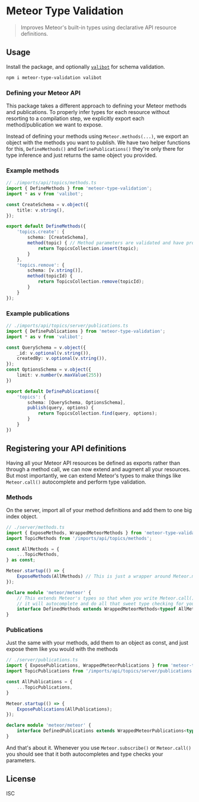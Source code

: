 # Meteor Type Validation
> Improves Meteor's built-in types using declarative API resource definitions.

## Usage
Install the package, and optionally [`valibot`](https://github.com/fabian-hiller/valibot) for schema validation.

```sh
npm i meteor-type-validation valibot
```

### Defining your Meteor API
This package takes a different approach to defining your Meteor methods and publications. To properly infer types for
each resource without resorting to a compilation step, we explicitly export each method/publication we want to expose.

Instead of defining your methods using `Meteor.methods(...)`, we export an object with the methods you want to publish.
We have two helper functions for this, `DefineMethods()` and `DefinePublications()` they're only there for type 
inference and just returns the same object you provided.

### Example methods
```ts
// ./imports/api/topics/methods.ts
import { DefineMethods } from 'meteor-type-validation';
import * as v from 'valibot';

const CreateSchema = v.object({
    title: v.string(),
});

export default DefineMethods({
    'topics.create': {
        schema: [CreateSchema],
        method(topic) { // Method parameters are validated and have proper types
            return TopicsCollection.insert(topic);
        }
    },
    'topics.remove': {
        schema: [v.string()],
        method(topicId) {
            return TopicsCollection.remove(topicId);
        }
    }
});
```
### Example publications
```ts
// ./imports/api/topics/server/publications.ts
import { DefinePublications } from 'meteor-type-validation';
import * as v from 'valibot';

const QuerySchema = v.object({
    _id: v.optional(v.string()),
    createdBy: v.optional(v.string()),
});
const OptionsSchema = v.object({
    limit: v.number(v.maxValue(255))
})

export default DefinePublications({
    'topics': {
        schema: [QuerySchema, OptionsSchema],
        publish(query, options) {
            return TopicsCollection.find(query, options);
        }
    }
})
```

## Registering your API definitions
Having all your Meteor API resources be defined as exports rather than through a method call, we can now extend and
augment all your resources. But most importantly, we can extend Meteor's types to make things like `Meteor.call()`
autocomplete and perform type validation.

### Methods
On the server, import all of your method definitions and add them to one big index object.
```ts
// ./server/methods.ts
import { ExposeMethods, WrappedMeteorMethods } from 'meteor-type-validation'
import TopicMethods from '/imports/api/topics/methods';

const AllMethods = {
    ...TopicMethods,
} as const;

Meteor.startup(() => {
    ExposeMethods(AllMethods) // This is just a wrapper around Meteor.methods(...)
});

declare module 'meteor/meteor' {
    // This extends Meteor's types so that when you write Meteor.call(),
    // it will autocomplete and do all that sweet type checking for you 👌
    interface DefinedMethods extends WrappedMeteorMethods<typeof AllMethods> {}
}
```

### Publications
Just the same with your methods, add them to an object as const, and just expose them like you would with the
methods
```ts
// ./server/publications.ts
import { ExposePublications, WrappedMeteorPublications } from 'meteor-type-validation';
import TopicPublications from '/imports/api/topics/server/publications';

const AllPublications = {
    ...TopicPublications,
}

Meteor.startup(() => {
    ExposePublications(AllPublications);
});

declare module 'meteor/meteor' {
    interface DefinedPublications extends WrappedMeteorPublications<typeof AllPublications> {}
}
```

And that's about it. Whenever you use `Meteor.subscribe()` or `Meteor.call()` you should see that it both autocompletes
and type checks your parameters.

## License
ISC